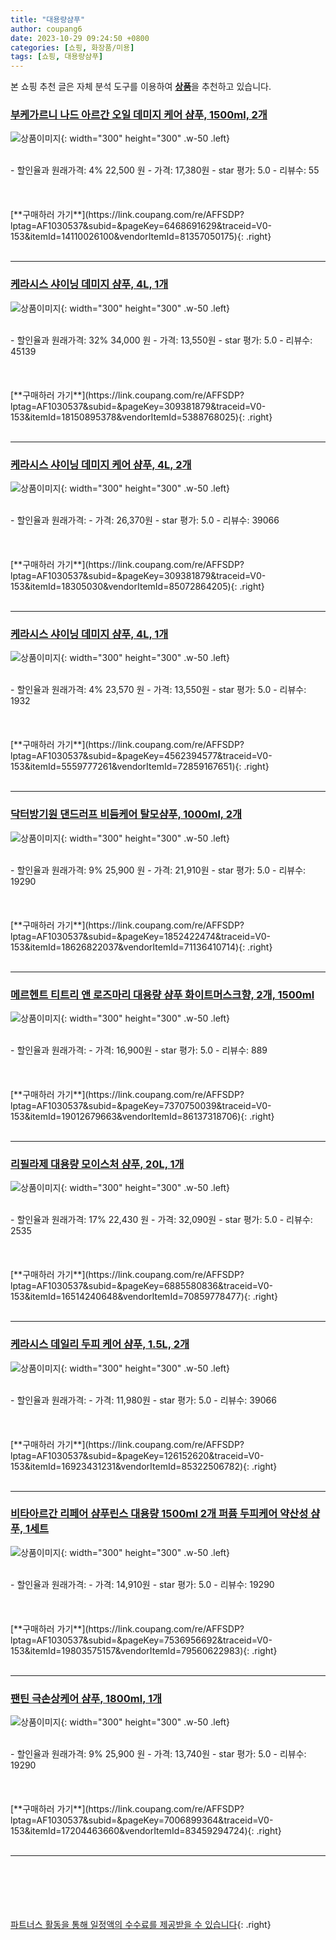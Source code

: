 ```yaml
---
title: "대용량샴푸"
author: coupang6
date: 2023-10-29 09:24:50 +0800
categories: [쇼핑, 화장품/미용]
tags: [쇼핑, 대용량샴푸]
---
```


본 쇼핑 추천 글은 자체 분석 도구를 이용하여 [**상품**](https://link.coupang.com/a/bao1ui)을 추천하고 있습니다.

### [부케가르니 나드 아르간 오일 데미지 케어 샴푸, 1500ml, 2개](https://link.coupang.com/re/AFFSDP?lptag=AF1030537&subid=&pageKey=6468691629&traceid=V0-153&itemId=14110026100&vendorItemId=81357050175)

![상품이미지](https://thumbnail9.coupangcdn.com/thumbnails/remote/230x230ex/image/retail/images/2895852645470414-015fff21-2f98-4c3e-bd07-e5e441fecbd7.jpg){: width="300" height="300" .w-50 .left}


<br>
- 할인율과 원래가격: 4%  22,500   원
- 가격: 17,380원
- star 평가: 5.0
- 리뷰수: 55
<br>
<br>
<br>
<br>
[**구매하러 가기**](https://link.coupang.com/re/AFFSDP?lptag=AF1030537&subid=&pageKey=6468691629&traceid=V0-153&itemId=14110026100&vendorItemId=81357050175){: .right}
<br>
<br>

---

### [케라시스 샤이닝 데미지 샴푸, 4L, 1개](https://link.coupang.com/re/AFFSDP?lptag=AF1030537&subid=&pageKey=309381879&traceid=V0-153&itemId=18150895378&vendorItemId=5388768025)

![상품이미지](https://thumbnail10.coupangcdn.com/thumbnails/remote/230x230ex/image/retail/images/212212081355735-7e0c0f00-a280-4d2a-8767-784d6a3b1ed3.jpg){: width="300" height="300" .w-50 .left}


<br>
- 할인율과 원래가격: 32%  34,000   원
- 가격: 13,550원
- star 평가: 5.0
- 리뷰수: 45139
<br>
<br>
<br>
<br>
[**구매하러 가기**](https://link.coupang.com/re/AFFSDP?lptag=AF1030537&subid=&pageKey=309381879&traceid=V0-153&itemId=18150895378&vendorItemId=5388768025){: .right}
<br>
<br>

---

### [케라시스 샤이닝 데미지 케어 샴푸, 4L, 2개](https://link.coupang.com/re/AFFSDP?lptag=AF1030537&subid=&pageKey=309381879&traceid=V0-153&itemId=18305030&vendorItemId=85072864205)

![상품이미지](https://thumbnail7.coupangcdn.com/thumbnails/remote/230x230ex/image/retail/images/708191633315629-b31f40af-6532-473e-8ef0-2dbfaeff700e.jpg){: width="300" height="300" .w-50 .left}


<br>
- 할인율과 원래가격: 
- 가격: 26,370원
- star 평가: 5.0
- 리뷰수: 39066
<br>
<br>
<br>
<br>
[**구매하러 가기**](https://link.coupang.com/re/AFFSDP?lptag=AF1030537&subid=&pageKey=309381879&traceid=V0-153&itemId=18305030&vendorItemId=85072864205){: .right}
<br>
<br>

---

### [케라시스 샤이닝 데미지 샴푸, 4L, 1개](https://link.coupang.com/re/AFFSDP?lptag=AF1030537&subid=&pageKey=4562394577&traceid=V0-153&itemId=5559777261&vendorItemId=72859167651)

![상품이미지](https://thumbnail10.coupangcdn.com/thumbnails/remote/230x230ex/image/retail/images/212212081355735-7e0c0f00-a280-4d2a-8767-784d6a3b1ed3.jpg){: width="300" height="300" .w-50 .left}


<br>
- 할인율과 원래가격: 4%  23,570   원
- 가격: 13,550원
- star 평가: 5.0
- 리뷰수: 1932
<br>
<br>
<br>
<br>
[**구매하러 가기**](https://link.coupang.com/re/AFFSDP?lptag=AF1030537&subid=&pageKey=4562394577&traceid=V0-153&itemId=5559777261&vendorItemId=72859167651){: .right}
<br>
<br>

---

### [닥터방기원 댄드러프 비듬케어 탈모샴푸, 1000ml, 2개](https://link.coupang.com/re/AFFSDP?lptag=AF1030537&subid=&pageKey=1852422474&traceid=V0-153&itemId=18626822037&vendorItemId=71136410714)

![상품이미지](https://thumbnail8.coupangcdn.com/thumbnails/remote/230x230ex/image/retail/images/8834566958435142-1a7bcb37-550e-4b3a-b25b-d0cd7772925e.jpg){: width="300" height="300" .w-50 .left}


<br>
- 할인율과 원래가격: 9%  25,900   원
- 가격: 21,910원
- star 평가: 5.0
- 리뷰수: 19290
<br>
<br>
<br>
<br>
[**구매하러 가기**](https://link.coupang.com/re/AFFSDP?lptag=AF1030537&subid=&pageKey=1852422474&traceid=V0-153&itemId=18626822037&vendorItemId=71136410714){: .right}
<br>
<br>

---

### [메르헨트 티트리 앤 로즈마리 대용량 샴푸 화이트머스크향, 2개, 1500ml](https://link.coupang.com/re/AFFSDP?lptag=AF1030537&subid=&pageKey=7370750039&traceid=V0-153&itemId=19012679663&vendorItemId=86137318706)

![상품이미지](https://thumbnail9.coupangcdn.com/thumbnails/remote/230x230ex/image/rs_quotation_api/ixrvuydm/10af08032fbe414bb42ad9ef50c71238.jpg){: width="300" height="300" .w-50 .left}


<br>
- 할인율과 원래가격: 
- 가격: 16,900원
- star 평가: 5.0
- 리뷰수: 889
<br>
<br>
<br>
<br>
[**구매하러 가기**](https://link.coupang.com/re/AFFSDP?lptag=AF1030537&subid=&pageKey=7370750039&traceid=V0-153&itemId=19012679663&vendorItemId=86137318706){: .right}
<br>
<br>

---

### [리필라제 대용량 모이스처 샴푸, 20L, 1개](https://link.coupang.com/re/AFFSDP?lptag=AF1030537&subid=&pageKey=6885580836&traceid=V0-153&itemId=16514240648&vendorItemId=70859778477)

![상품이미지](https://thumbnail6.coupangcdn.com/thumbnails/remote/230x230ex/image/retail/images/1772548217043197-e6d88f41-3052-4cd8-ba0f-7622e7954e72.jpg){: width="300" height="300" .w-50 .left}


<br>
- 할인율과 원래가격: 17%  22,430   원
- 가격: 32,090원
- star 평가: 5.0
- 리뷰수: 2535
<br>
<br>
<br>
<br>
[**구매하러 가기**](https://link.coupang.com/re/AFFSDP?lptag=AF1030537&subid=&pageKey=6885580836&traceid=V0-153&itemId=16514240648&vendorItemId=70859778477){: .right}
<br>
<br>

---

### [케라시스 데일리 두피 케어 샴푸, 1.5L, 2개](https://link.coupang.com/re/AFFSDP?lptag=AF1030537&subid=&pageKey=126152620&traceid=V0-153&itemId=16923431231&vendorItemId=85322506782)

![상품이미지](https://thumbnail9.coupangcdn.com/thumbnails/remote/230x230ex/image/retail/images/1fafbbec-b039-4fac-a09f-8378825e9423736481844785514348.png){: width="300" height="300" .w-50 .left}


<br>
- 할인율과 원래가격: 
- 가격: 11,980원
- star 평가: 5.0
- 리뷰수: 39066
<br>
<br>
<br>
<br>
[**구매하러 가기**](https://link.coupang.com/re/AFFSDP?lptag=AF1030537&subid=&pageKey=126152620&traceid=V0-153&itemId=16923431231&vendorItemId=85322506782){: .right}
<br>
<br>

---

### [비타아르간 리페어 샴푸린스 대용량 1500ml 2개 퍼퓸 두피케어 약산성 샴푸, 1세트](https://link.coupang.com/re/AFFSDP?lptag=AF1030537&subid=&pageKey=7536956692&traceid=V0-153&itemId=19803575157&vendorItemId=79560622983)

![상품이미지](https://thumbnail8.coupangcdn.com/thumbnails/remote/230x230ex/image/vendor_inventory/cfc0/de4f000cef266ce195fcf1c8b6a66646348df7b21f2760076a9153e7b1de.jpg){: width="300" height="300" .w-50 .left}


<br>
- 할인율과 원래가격: 
- 가격: 14,910원
- star 평가: 5.0
- 리뷰수: 19290
<br>
<br>
<br>
<br>
[**구매하러 가기**](https://link.coupang.com/re/AFFSDP?lptag=AF1030537&subid=&pageKey=7536956692&traceid=V0-153&itemId=19803575157&vendorItemId=79560622983){: .right}
<br>
<br>

---

### [팬틴 극손상케어 샴푸, 1800ml, 1개](https://link.coupang.com/re/AFFSDP?lptag=AF1030537&subid=&pageKey=7006899364&traceid=V0-153&itemId=17204463660&vendorItemId=83459294724)

![상품이미지](https://thumbnail6.coupangcdn.com/thumbnails/remote/230x230ex/image/retail/images/250196255896092-48dbe3c2-ef94-44c9-bd84-50c17154fecd.jpg){: width="300" height="300" .w-50 .left}


<br>
- 할인율과 원래가격: 9%  25,900   원
- 가격: 13,740원
- star 평가: 5.0
- 리뷰수: 19290
<br>
<br>
<br>
<br>
[**구매하러 가기**](https://link.coupang.com/re/AFFSDP?lptag=AF1030537&subid=&pageKey=7006899364&traceid=V0-153&itemId=17204463660&vendorItemId=83459294724){: .right}
<br>
<br>

---
<br><br><br><br><br> [파트너스 활동을 통해 일정액의 수수료를 제공받을 수 있습니다](https://link.coupang.com/a/bao1ui){: .right}